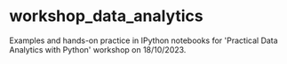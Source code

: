 # workshop_data_analytics

Examples and hands-on practice in IPython notebooks for 'Practical Data Analytics with Python' workshop on 18/10/2023. 
